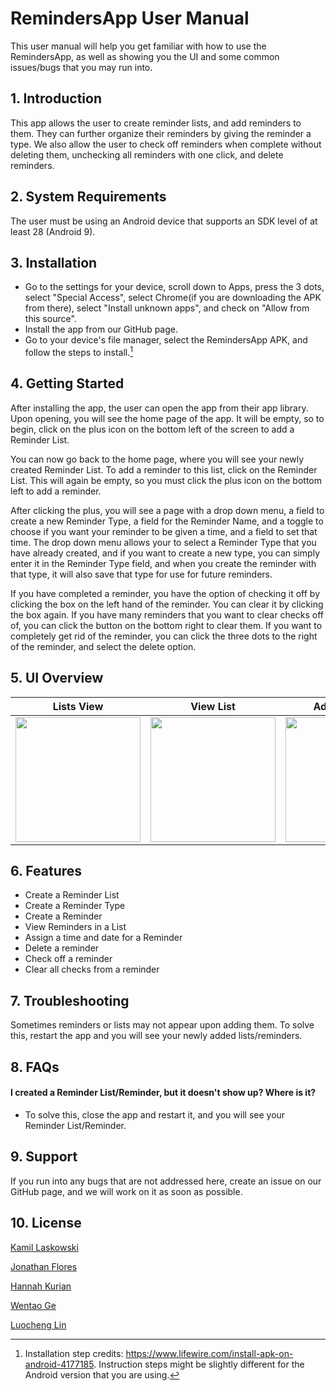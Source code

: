 # RemindersApp User Manual

This user manual will help you get familiar with how to use the RemindersApp, as well as showing you the UI and some common issues/bugs that you may run into.




## 1. Introduction

This app allows the user to create reminder lists, and add reminders to them. They can further organize their reminders by giving the reminder a type. We also allow the user to check off reminders when complete without deleting them, unchecking all reminders with one click, and delete reminders.
## 2. System Requirements

The user must be using an Android device that supports an SDK level of at least 28 (Android 9).
## 3. Installation

- Go to the settings for your device, scroll down to Apps, press the 3 dots, select "Special Access", select Chrome(if you are downloading the APK from there), select "Install unknown apps", and check on "Allow from this source".
- Install the app from our GitHub page.
- Go to your device's file manager, select the RemindersApp APK, and follow the steps to install.[^1]

[^1]: Installation step credits: https://www.lifewire.com/install-apk-on-android-4177185. Instruction steps might be slightly different for the Android version that you are using.
## 4. Getting Started

After installing the app, the user can open the app from their app library. Upon opening, you will see the home page of the app. It will be empty, so to begin, click on the plus icon on the bottom left of the screen to add a Reminder List. 

You can now go back to the home page, where you will see your newly created Reminder List. To add a reminder to this list, click on the Reminder List. This will again be empty, so you must click the plus icon on the bottom left to add a reminder.

After clicking the plus, you will see a page with a drop down menu, a field to create a new Reminder Type, a field for the Reminder Name, and a toggle to choose if you want your reminder to be given a time, and a field to set that time. The drop down menu allows your to select a Reminder Type that you have already created, and if you want to create a new type, you can simply enter it in the Reminder Type field, and when you create the reminder with that type, it will also save that type for use for future reminders.

If you have completed a reminder, you have the option of checking it off by clicking the box on the left hand of the reminder. You can clear it by clicking the box again. If you have many reminders that you want to clear checks off of, you can click the button on the bottom right to clear them. If you want to completely get rid of the reminder, you can click the three dots to the right of the reminder, and select the delete option.

## 5. UI Overview



Lists View           |  View List       | Add Reminder          
:-------------------------:|:-------------------------:|:-------------------------:
<img src="https://i.ibb.co/my2Pr4S/Lists.png" width="200">|  <img src="https://i.ibb.co/8zmW1Mx/Screenshot-20231203-175143.png" width="200">|  <img src="https://i.ibb.co/DG2nH1b/Add-Reminder.png" width="200">



## 6. Features

- Create a Reminder List
- Create a Reminder Type
- Create a Reminder
- View Reminders in a List
- Assign a time and date for a Reminder
- Delete a reminder
- Check off a reminder
- Clear all checks from a reminder

## 7. Troubleshooting

Sometimes reminders or lists may not appear upon adding them. To solve this, restart the app and you will see your newly added lists/reminders.
## 8. FAQs

#### I created a Reminder List/Reminder, but it doesn't show up? Where is it?
- To solve this, close the app and restart it, and you will see your Reminder List/Reminder.
## 9. Support

If you run into any bugs that are not addressed here, create an issue on our GitHub page, and we will work on it as soon as possible.
## 10. License

[Kamil Laskowski](https://github.com/kamillask)

[Jonathan Flores](https://github.com/JonathanF226)

[Hannah Kurian](https://github.com/HMKurian)

[Wentao Ge](https://github.com/EliasAlinworse)

[Luocheng Lin](https://github.com/kiralins)

